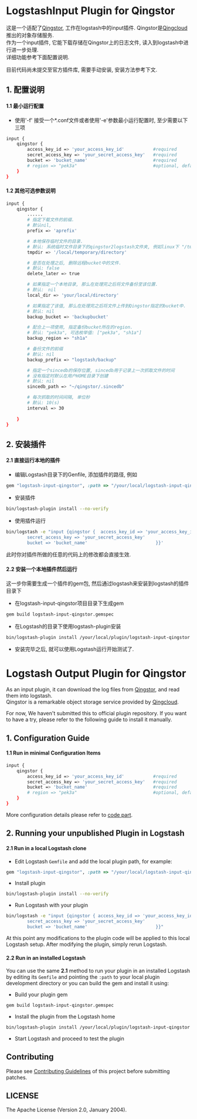 # LogstashInput Plugin for Qingstor 

这是一个适配了[Qingstor](https://www.qingcloud.com/products/storage#qingstor), 工作在logstash中的input插件.  Qingstor是[Qingcloud](https://www.qingcloud.com/)推出的对象存储服务.  
作为一个input插件, 它能下载存储在Qingstor上的日志文件, 读入到logstash中进行进一步处理.  
详细功能参考下面配置说明.  

目前代码尚未提交至官方插件库, 需要手动安装, 安装方法参考下文.

## 1. 配置说明

#### 1.1 最小运行配置
- 使用'-f' 接受一个*.conf文件或者使用'-e'参数最小运行配置时, 至少需要以下三项
```sh
input {
    qingstor {
        access_key_id => 'your_access_key_id'           #required 
        secret_access_key => 'your_secret_access_key'   #required  
        bucket => 'bucket_name'                         #required 
        # region => "pek3a"                             #optional, default value "pek3a"                                
    }
}

```

#### 1.2 其他可选参数说明
```sh
input {
    qingstor {
        ......
        # 指定下载文件的前缀. 
        # 默认nil, 
        prefix => 'aprefix'

        # 本地保存临时文件的目录. 
        # 默认: 系统临时文件目录下的qingstor2logstash文件夹, 例如linux下 "/tmp/qingstor2logstash".
        tmpdir => '/local/temporary/directory' 

        # 是否在处理之后, 删除远程bucket中的文件.
        # 默认: false
        delete_later => true

        # 如果指定一个本地目录, 那么在处理完之后将文件备份至该位置.
        # 默认:　nil 
        local_dir => 'your/local/directory'

        # 如果指定了该值, 那么在处理完之后将文件上传到Qingstor指定的bucket中.
        # 默认: nil
        backup_bucket => 'backupbucket'

        # 配合上一项使用, 指定备份bucket所在的region.
        # 默认: "pek3a", 可选枚举值: ["pek3a", "sh1a"]
        backup_region => "sh1a"

        # 备份文件的前缀
        # 默认: nil 
        backup_prefix => "logstash/backup"

        # 指定一个sincedb的保存位置, sincedb用于记录上一次抓取文件的时间
        # 没有指定时默认在用户HOME目录下创建
        # 默认: nil
        sincedb_path => "~/qingstor/.sincedb" 

        # 每次抓取的时间间隔, 单位秒
        # 默认: 10(s)
        interval => 30
                                       
    }
}

```

## 2. 安装插件

#### 2.1 直接运行本地的插件

- 编辑Logstash目录下的Genfile, 添加插件的路径, 例如
```ruby
gem "logstash-input-qingstor", :path => "/your/local/logstash-input-qingstor"
```
- 安装插件
```sh
bin/logstash-plugin install --no-verify
```
- 使用插件运行
```sh
bin/logstash -e "input {qingstor {  access_key_id => 'your_access_key_id'            
        secret_access_key => 'your_secret_access_key'     
        bucket => 'bucket_name'                          }}'
```
此时你对插件所做的任意的代码上的修改都会直接生效.

#### 2.2 安装一个本地插件然后运行

这一步你需要生成一个插件的gem包, 然后通过logstash来安装到logstash的插件目录下
- 在logstash-input-qingstor项目目录下生成gem
```sh
gem build logstash-input-qingstor.gemspec
```
- 在Logstash的目录下使用logstash-plugin安装
```sh
bin/logstash-plugin install /your/local/plugin/logstash-input-qingstor.gem
```
- 安装完毕之后, 就可以使用Logstash运行开始测试了.


# Logstash Output Plugin for Qingstor 

As an input plugin, it can download the log files from [Qingstor](https://www.qingcloud.com/products/storage#qingstor), and read them into logstash.  
Qingstor is a remarkable object storage service provided by [Qingcloud](https://www.qingcloud.com/).

For now, We haven't submitted this to official plugin repository. If you want to have a try, please refer to the following guide to install it manually.

## 1. Configuration Guide

#### 1.1 Run in minimal Configuration Items
```sh
input {
    qingstor {
        access_key_id => 'your_access_key_id'           #required 
        secret_access_key => 'your_secret_access_key'   #required  
        bucket => 'bucket_name'                         #required 
        # region => "pek3a"                             #optional, default value "pek3a"                                
    }
}

```

More configuration details please refer to [code part](lib/logstash/inputs/qingstor.rb).

## 2. Running your unpublished Plugin in Logstash

#### 2.1 Run in a local Logstash clone

- Edit Logstash `Gemfile` and add the local plugin path, for example:
```ruby
gem "logstash-input-qingstor", :path => "/your/local/logstash-input-qingstor"
```
- Install plugin
```sh
bin/logstash-plugin install --no-verify
```
- Run Logstash with your plugin
```sh
bin/logstash -e "input {qingstor { access_key_id => 'your_access_key_id'            
        secret_access_key => 'your_secret_access_key'     
        bucket => 'bucket_name'                          }}"
```
At this point any modifications to the plugin code will be applied to this local Logstash setup. After modifying the plugin, simply rerun Logstash.

#### 2.2 Run in an installed Logstash

You can use the same **2.1** method to run your plugin in an installed Logstash by editing its `Gemfile` and pointing the `:path` to your local plugin development directory or you can build the gem and install it using:

- Build your plugin gem
```sh
gem build logstash-input-qingstor.gemspec
```
- Install the plugin from the Logstash home
```sh
bin/logstash-plugin install /your/local/plugin/logstash-input-qingstor.gem
```
- Start Logstash and proceed to test the plugin

## Contributing
Please see [Contributing Guidelines](./CONTRIBUTING.md) of this project before submitting patches.

## LICENSE
The Apache License (Version 2.0, January 2004).